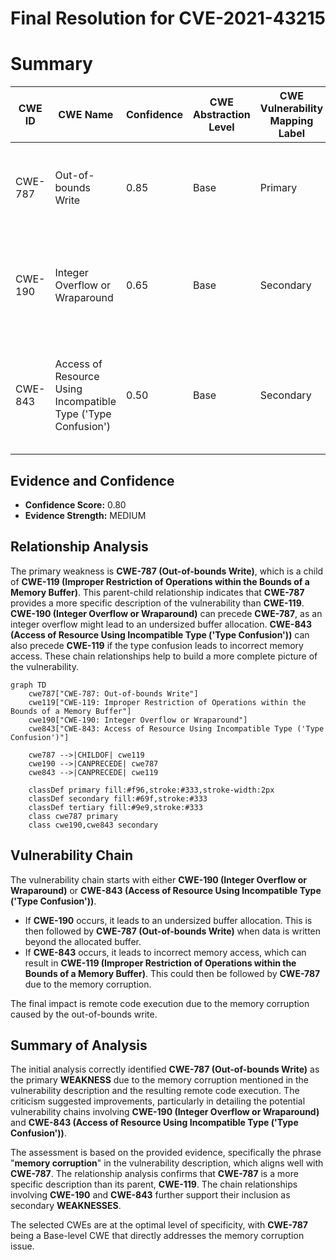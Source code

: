# Final Resolution for CVE-2021-43215

# Summary
| CWE ID | CWE Name | Confidence | CWE Abstraction Level | CWE Vulnerability Mapping Label | CWE-Vulnerability Mapping Notes |
|---|---|---|---|---|---|
| CWE-787 | Out-of-bounds Write | 0.85 | Base | Primary | Allowed. Memory corruption with RCE impact points to this CWE. |
| CWE-190 | Integer Overflow or Wraparound | 0.65 | Base | Secondary | Allowed. Integer overflow can cause undersized buffer, followed by CWE-787. |
| CWE-843 | Access of Resource Using Incompatible Type ('Type Confusion') | 0.50 | Base | Secondary | Allowed. Type confusion can lead to incorrect memory access and exploitable corruption. |

## Evidence and Confidence

*   **Confidence Score:** 0.80
*   **Evidence Strength:** MEDIUM

## Relationship Analysis
The primary weakness is **CWE-787 (Out-of-bounds Write)**, which is a child of **CWE-119 (Improper Restriction of Operations within the Bounds of a Memory Buffer)**. This parent-child relationship indicates that **CWE-787** provides a more specific description of the vulnerability than **CWE-119**. **CWE-190 (Integer Overflow or Wraparound)** can precede **CWE-787**, as an integer overflow might lead to an undersized buffer allocation. **CWE-843 (Access of Resource Using Incompatible Type ('Type Confusion'))** can also precede **CWE-119** if the type confusion leads to incorrect memory access. These chain relationships help to build a more complete picture of the vulnerability.

```mermaid
graph TD
    cwe787["CWE-787: Out-of-bounds Write"]
    cwe119["CWE-119: Improper Restriction of Operations within the Bounds of a Memory Buffer"]
    cwe190["CWE-190: Integer Overflow or Wraparound"]
    cwe843["CWE-843: Access of Resource Using Incompatible Type ('Type Confusion')"]
    
    cwe787 -->|CHILDOF| cwe119
    cwe190 -->|CANPRECEDE| cwe787
    cwe843 -->|CANPRECEDE| cwe119
    
    classDef primary fill:#f96,stroke:#333,stroke-width:2px
    classDef secondary fill:#69f,stroke:#333
    classDef tertiary fill:#9e9,stroke:#333
    class cwe787 primary
    class cwe190,cwe843 secondary
```

## Vulnerability Chain
The vulnerability chain starts with either **CWE-190 (Integer Overflow or Wraparound)** or **CWE-843 (Access of Resource Using Incompatible Type ('Type Confusion'))**.

*   If **CWE-190** occurs, it leads to an undersized buffer allocation. This is then followed by **CWE-787 (Out-of-bounds Write)** when data is written beyond the allocated buffer.
*   If **CWE-843** occurs, it leads to incorrect memory access, which can result in **CWE-119 (Improper Restriction of Operations within the Bounds of a Memory Buffer)**. This could then be followed by **CWE-787** due to the memory corruption.

The final impact is remote code execution due to the memory corruption caused by the out-of-bounds write.

## Summary of Analysis
The initial analysis correctly identified **CWE-787 (Out-of-bounds Write)** as the primary **WEAKNESS** due to the memory corruption mentioned in the vulnerability description and the resulting remote code execution. The criticism suggested improvements, particularly in detailing the potential vulnerability chains involving **CWE-190 (Integer Overflow or Wraparound)** and **CWE-843 (Access of Resource Using Incompatible Type ('Type Confusion'))**.

The assessment is based on the provided evidence, specifically the phrase "**memory corruption**" in the vulnerability description, which aligns well with **CWE-787**. The relationship analysis confirms that **CWE-787** is a more specific description than its parent, **CWE-119**. The chain relationships involving **CWE-190** and **CWE-843** further support their inclusion as secondary **WEAKNESSES**.

The selected CWEs are at the optimal level of specificity, with **CWE-787** being a Base-level CWE that directly addresses the memory corruption issue.